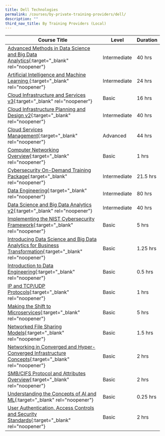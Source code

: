 ```yaml
---
title: Dell Technologies
permalink: /courses/by-private-training-providers/dell/
description: ""
third_nav_title: By Training Providers (Local)
---
```

|Course Title  | Level | Duration |
| - | - | - | 
|[Advanced Methods in Data Science and Big Data Analytics](https://education.dellemc.com/content/emc/en-us/home/store/search/course-details.html?courseID=MR-1TP-ETAAMUSD-966&l=United%20States&mod=On%20Demand%20Class&cat=Big%20Data){:target="_blank" rel="noopener"} |Intermediate|40 hrs |
|[Artificial Intelligence and Machine Learning ](https://education.dellemc.com/content/emc/en-us/home/store/search/course-details.html?courseID=ESOCMD02344&l=United%20States&mod=On%20Demand%20Class&cat=Big%20Data){:target="_blank" rel="noopener"} |Intermediate|24 hrs |
|[Cloud Infrastructure and Services v3](https://education.dellemc.com/content/emc/en-us/home/store/search/course-details.html?courseID=MR-1TP-CISV3-0219&l=United%20States&mod=On%20Demand%20Class&cat=Cloud){:target="_blank" rel="noopener"} |Basic|16 hrs |
|[Cloud Infrastructure Planning and Design v2](https://education.dellemc.com/content/emc/en-us/home/store/search/course-details.html?courseID=ES732OCMCIPD2&l=United%20States&mod=On%20Demand%20Class&cat=Cloud){:target="_blank" rel="noopener"} |Intermediate|40 hrs |
|[Cloud Services Management](https://webibmcourse.mybluemix.net/SGUnitedProgramme){:target="_blank" rel="noopener"} |Advanced|44 hrs |
|[Computer Networking Overview](https://education.dellemc.com/content/emc/en-us/home/store/search/course-details.html?courseID=ESOCCFTMR-1WP-COMPNETW&l=United%20States&mod=On%20Demand%20Class&cat=N/A){:target="_blank" rel="noopener"} |Basic|1 hrs |
|[Cybersecurity On-Demand Training Package](https://education.dellemc.com/content/emc/en-us/home/store/valuepak.html?code=MR-1MM-CBRSECUTYOD&utm_source=Cybersecurity-Package-OD&utm_medium=Networking-Security&utm_campaign=Ed-Service-Product-Catalog-2021){:target="_blank" rel="noopener"} |Intermediate|21.5 hrs |
|[Data Engineering](https://education.dellemc.com/content/emc/en-us/home/store/valuepak.html?code=MR-7MM-DATAENG){:target="_blank" rel="noopener"} |Intermediate|80 hrs |
|[Data Science and Big Data Analytics v2](https://education.dellemc.com/content/emc/en-us/home/store/search/course-details.html?courseID=ES732OCMDSBDA&l=United%20States&mod=On%20Demand%20Class&cat=Big%20Data){:target="_blank" rel="noopener"} |Intermediate|40 hrs |
|[Implementing the NIST Cybersecurity Framework](https://education.dellemc.com/content/emc/en-us/home/store/search/course-details.html?courseID=ES132DSY00786&l=United%20States&mod=On%20Demand%20Class&cat=Security&utm_source=NIST-Cybersecurity-Framework&utm_medium=Networking-){:target="_blank" rel="noopener"} |Basic|5 hrs |
|[Introducing Data Science and Big Data Analytics for Business Transformation](https://education.dellemc.com/content/emc/en-us/home/store/search/course-details.html?courseID=MR-1TN-NDSFBLIN&l=United%20States&mod=On%20Demand%20Class&cat=Big%20Data){:target="_blank" rel="noopener"} |Basic|1.25 hrs |
|[Introduction to Data Engineering](https://education.dellemc.com/content/emc/en-us/home/store/search/course-details.html?courseID=ES731OCMIDENG&l=United%20States&mod=On%20Demand%20Class&cat=Big%20Data){:target="_blank" rel="noopener"} |Basic|0.5 hrs |
|[IP and TCP/UDP Protocols](https://education.dellemc.com/content/emc/en-us/home/store/search/course-details.html?courseID=MR-1WP-IPTCPUDP&l=United%20States&mod=On%20Demand%20Class&cat=Storage){:target="_blank" rel="noopener"} |Basic|1 hrs |
|[Making the Shift to Microservices](https://education.dellemc.com/content/emc/en-us/home/store/search/course-details.html?courseID=ESDTFD04573&l=United%20States&mod=On%20Demand%20Class){:target="_blank" rel="noopener"} |Basic|5 hrs |
|[Networked File Sharing Models](https://education.dellemc.com/content/emc/en-us/home/store/search/course-details.html?courseID=ES131STG00373&l=United%20States&mod=On%20Demand%20Class&cat=Storage){:target="_blank" rel="noopener"} |Basic|1.5 hrs |
|[Networking in Converged and Hyper-Converged Infrastructure Concepts](https://education.dellemc.com/content/emc/en-us/home/store/search/course-details.html?courseID=VCE-1WN-INTRONWCIHCI&l=United%20States&mod=On%20Demand%20Class&cat=N/A){:target="_blank" rel="noopener"} |Basic|2 hrs |
|[SMB/CIFS Protocol and Attributes Overview](https://education.dellemc.com/content/emc/en-us/home/store/search/course-details.html?courseID=ES131STG00534&l=United%20States&mod=On%20Demand%20Class&cat=Storage){:target="_blank" rel="noopener"} |Basic|2 hrs |
|[Understanding the Concepts of AI and ML](https://education.dellemc.com/content/emc/en-us/home/store/search/course-details.html?courseID=ESOCMD02346&l=United%20States&mod=On%20Demand%20Class&cat=Big%20Data){:target="_blank" rel="noopener"} |Basic|0.25 hrs |
|[User Authentication, Access Controls and Security Standards](https://education.dellemc.com/content/emc/en-us/home/store/search/course-details.html?courseID=ES131STG00526&l=United%20States&mod=On%20Demand%20Class&cat=Storage){:target="_blank" rel="noopener"} |Basic|2 hrs |
